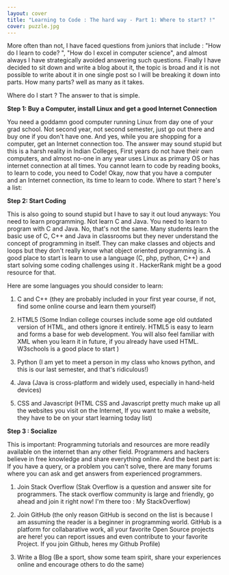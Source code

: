 ```yaml
---
layout: cover
title: "Learning to Code : The hard way - Part 1: Where to start? !"
cover: puzzle.jpg
---
```


More often than not, I have faced questions from juniors that include : "How do I learn to code? ", "How do I excel in computer science", and almost always I have strategically avoided answering such questions.
Finally I have decided to sit down and write a blog about it, the topic is broad and it is not possible to write about it in one single post so I will be breaking it down into parts. How many parts? well as many as it takes.

Where do I start ?
The answer to that is simple.


**Step 1: Buy a Computer, install Linux and get a good Internet Connection**

You need a goddamn good computer running Linux from day one of your grad school. Not second year, not second semester, just go out there and buy one if you don't have one. And yes, while you are shopping for a computer, get an Internet connection too.
The answer may sound stupid but this is a harsh reality in Indian Colleges, First years do not have their own computers, and almost no-one in any year uses Linux as primary OS or has internet connection at all times.
You cannot learn to code by reading books, to learn to code, you need to Code!
Okay, now that you have a computer and an Internet connection, its time to learn to code. Where to start ?
here's a list:


**Step 2: Start Coding**


This is also going to sound stupid but I have to say it out loud anyways: You need to learn programming. Not learn C and Java. You need to learn to program with C and Java. No, that's not the same. Many students learn the basic use of C, C++ and Java in classrooms but they never understand the concept of programming in itself. They can make classes and objects and loops but they don't really know what object oriented programming is.
A good place to start is learn to use a language (C, php, python, C++) and start solving some coding challenges using it . HackerRank might be a good resource for that.

Here are some languages you should consider to learn:

1. C  and C++ (they are probably included in your first year course, if not, find some online course and learn them yourself)

2. HTML5 (Some Indian college courses include some age old outdated version of HTML, and others ignore it entirely. HTML5 is easy to learn and forms a base for web development. You will also feel familiar with XML when you learn it in future, if you already have used HTML. W3schools is a good place to start )

3. Python  (I am yet to meet a person in my class who knows python, and this is our last semester, and that's ridiculous!)

4. Java (Java is cross-platform and widely used, especially in hand-held devices)

5. CSS and Javascript (HTML CSS and Javascript pretty much make up all the websites you visit on the Internet, If you want to make a website, they have to be on your start learning today list)


**Step 3 : Socialize**

This is important: Programming tutorials and resources are more readily available on the internet than any other field. Programmers and hackers believe in free knowledge and share everything online. And the best part is: If you have a query, or a problem you can't solve, there are many forums where you can ask and get answers from experienced programmers.

1. Join Stack Overflow (Stak Overflow is a question and answer site for programmers. The stack overflow community is large and friendly, go ahead and join it right now! I'm there too : My StackOverflow)


2. Join GitHub (the only reason GitHub is second on the list is because I am assuming the reader is a beginner in programming world. GitHub is a platform for collabarative work, all your favorite Open Source projects are here! you can report issues and even contribute to your favorite Project. If you join Github, heres my Github Profile)


3. Write a Blog (Be a sport, show some team spirit, share your experiences online and encourage others to do the same)
